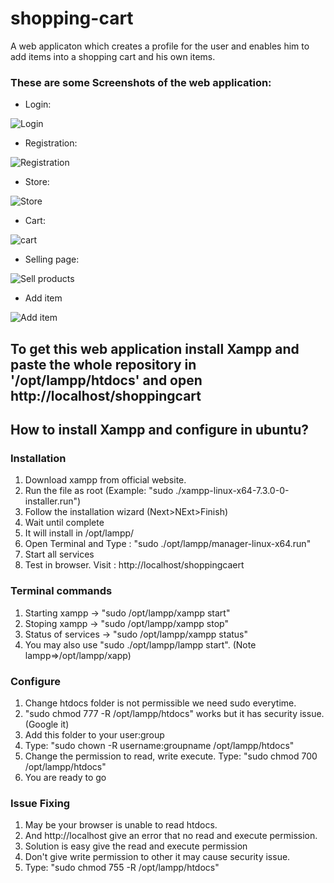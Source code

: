 # shopping-cart
A web applicaton which creates a profile for the user and enables him to add items into a shopping cart and his own items.

### These are some Screenshots of the web application:

- Login:

![Login](https://github.com/ibhargav7/shoppingcart/blob/master/screenshorts/login.png)

- Registration:

![Registration](https://github.com/ibhargav7/shoppingcart/blob/master/screenshorts/registration.png)

- Store:

![Store](https://github.com/ibhargav7/shoppingcart/blob/master/screenshorts/store.png)

- Cart:

![cart](https://github.com/ibhargav7/shoppingcart/blob/master/screenshorts/cart.png)

- Selling page:

![Sell products](https://github.com/ibhargav7/shoppingcart/blob/master/screenshorts/sell.png)

- Add item

![Add item](https://github.com/ibhargav7/shoppingcart/blob/master/screenshorts/additem.png)


## To get this web application install Xampp and paste the whole repository in '/opt/lampp/htdocs' and open http://localhost/shoppingcart

## How to install Xampp and configure in ubuntu?

### Installation
1) Download xampp from official website.
2) Run the file as root (Example: "sudo ./xampp-linux-x64-7.3.0-0-installer.run")
3) Follow the installation wizard (Next>NExt>Finish)
4) Wait until complete
5) It will install in /opt/lampp/
6) Open Terminal and Type : "sudo ./opt/lampp/manager-linux-x64.run"
7) Start all services
8) Test in browser. Visit : http://localhost/shoppingcaert

### Terminal commands
1) Starting xampp -> "sudo /opt/lampp/xampp start"
2) Stoping xampp -> "sudo /opt/lampp/xampp stop"
3) Status of services -> "sudo /opt/lampp/xampp status"
4) You may also use "sudo ./opt/lampp/lampp start". (Note lampp=>/opt/lampp/xapp)

### Configure 
1) Change htdocs folder is not permissible we need sudo everytime.
2) "sudo chmod 777 -R /opt/lampp/htdocs" works but it has security issue.(Google it)
3) Add this folder to your user:group
4) Type: "sudo chown -R username:groupname /opt/lampp/htdocs"
5) Change the permission to read, write execute. Type: "sudo chmod 700 /opt/lampp/htdocs"
6) You are ready to go

### Issue Fixing
1) May be your browser is unable to read htdocs.
2) And http://localhost give an error that no read and execute permission.
3) Solution is easy give the read and execute permission 
4) Don't give write permission to other it may cause security issue.
5) Type: "sudo chmod 755 -R /opt/lampp/htdocs"
